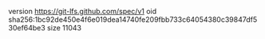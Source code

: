 version https://git-lfs.github.com/spec/v1
oid sha256:1bc92de450e4f6e019dea14740fe209fbb733c64054380c39847df530ef64be3
size 11043
